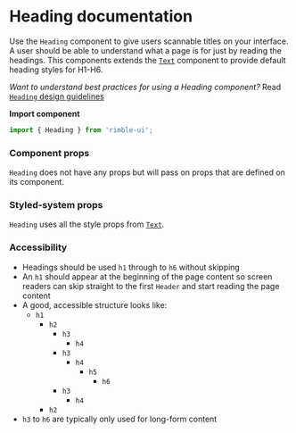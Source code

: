 # Heading documentation

Use the `Heading` component to give users scannable titles on your interface. A user should be able to understand what a page is for just by reading the headings. This components extends the [`Text`](https://consensys.github.io/rimble-ui/?path=/story/components-text--documentation) component to provide default heading styles for H1-H6.

_Want to understand best practices for using a Heading component?_ Read [`Heading` design guidelines](https://consensys.github.io/rimble-ui/?path=/story/components-heading--design-guidelines)

**Import component**

```jsx
import { Heading } from 'rimble-ui';
```

<!-- STORY -->

### Component props

`Heading` does not have any props but will pass on props that are defined on its component.

### Styled-system props

`Heading` uses all the style props from [`Text`](https://consensys.github.io/rimble-ui/?path=/story/components-text--documentation).

### Accessibility

- Headings should be used `h1` through to `h6` without skipping
- An `h1` should appear at the beginning of the page content so screen readers can skip straight to the first `Header` and start reading the page content
- A good, accessible structure looks like:
  - `h1`
    - `h2`
      - `h3`
        - `h4`
      - `h3`
        - `h4`
          - `h5`
            - `h6`
      - `h3`
        - `h4`
    - `h2`
- `h3` to `h6` are typically only used for long-form content
